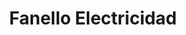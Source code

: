 ---
title: "Fanello Electricidad"
url: /neuquen/fanello-electricidad/
shop: piezas de automóviles
---